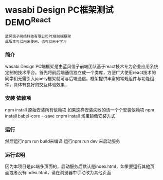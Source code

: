 # wasabi Design PC框架测试DEMO<sup>React</sup>
	蓝风信子网络科技有限公司PC端前端框架
	此版本可以用来使用，也可以用于学习
	
### 简介
wasabi Design PC端框架是由蓝风信子前端团队基于react技术专为企业应用系统定制的技术平台。首先将前后端通信独立成一个类库，方便广大使用react技术的同学们无需引入jquery框架就可与后端通信。框架提供丰富的常规组件与功能组件，具体有良好的交互体验效果... 

### 安装 依赖项
npm install 原始安装所有依赖项
如果这样安装失败的请一个个安装依赖项
npm install babel-core --save
cnpm install 淘宝镜像安装方式 

### 运行
然后运行npm run build来编译
运行npm run dev 来启动服务

### 运行说明
因为本项目是pc端多页面的，启动服务后默认是index.html，如果要运行其他页面或者没有index.html，请在浏览器中手动改为其他页面

